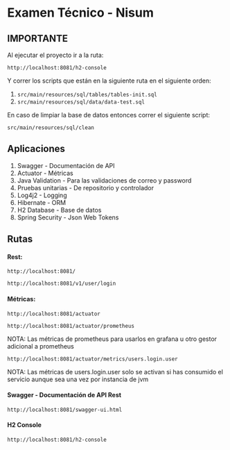 # Examen Técnico - Nisum

## IMPORTANTE

Al ejecutar el proyecto ir a la ruta:

`http://localhost:8081/h2-console`

Y correr los scripts que están en la siguiente ruta en el siguiente orden:

1. `src/main/resources/sql/tables/tables-init.sql`
2. `src/main/resources/sql/data/data-test.sql`

En caso de limpiar la base de datos entonces correr el siguiente script:

`src/main/resources/sql/clean`

## Aplicaciones

1. Swagger - Documentación de API
2. Actuator - Métricas
3. Java Validation - Para las validaciones de correo y password
4. Pruebas unitarias - De repositorio y controlador
5. Log4j2 - Logging
6. Hibernate - ORM
7. H2 Database - Base de datos
8. Spring Security - Json Web Tokens

## Rutas

#### Rest:
`http://localhost:8081/`

`http://localhost:8081/v1/user/login`

#### Métricas:
`http://localhost:8081/actuator`

`http://localhost:8081/actuator/prometheus`

NOTA: Las métricas de prometheus para usarlos en grafana u otro gestor adicional a prometheus

`http://localhost:8081/actuator/metrics/users.login.user`

NOTA: Las métricas de users.login.user solo se activan si has consumido el servicio aunque sea una vez por instancia de jvm

#### Swagger - Documentación de API Rest
`http://localhost:8081/swagger-ui.html`

#### H2 Console
`http://localhost:8081/h2-console`
